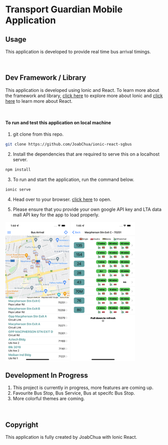 # Transport Guardian Mobile Application

## Usage

This application is developed to provide real time bus arrival timings.

<br />

## Dev Framework / Library

This application is developed using Ionic and React. To learn more about the framework and library, [click here](https://ionicframework.com/) to explore more about Ionic and [click here](https://reactjs.org/) to learn more about React.

<br />

#### To run and test this application on local machine

1. git clone from this repo.

```bash
git clone https://github.com/JoabChua/ionic-react-sgbus
```

2. Install the dependencies that are required to serve this on a localhost server.

```bash
npm install
```

3. To run and start the application, run the command below.

```bash
ionic serve
```

4. Head over to your browser. [click here](http://localhost:8100) to open.

5. Please ensure that you provide your own google API key and LTA data mall API key for the app to load properly.

<img src="readme-images/s1.png" alt="Landing Page" width="200"/>
<img src="readme-images/s2.png" alt="Arrival Time Page" width="200" />

## Development In Progress

1. This project is currently in progress, more features are coming up.
2. Favourite Bus Stop, Bus Service, Bus at specifc Bus Stop.
3. More colorful themes are coming.

<br />

## Copyright

This application is fully created by JoabChua with Ionic React.
